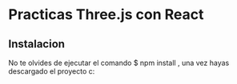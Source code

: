 # Practicas Three.js con React 

## Instalacion 
No te olvides de ejecutar el comando $ npm install , una vez hayas descargado el proyecto c: 

